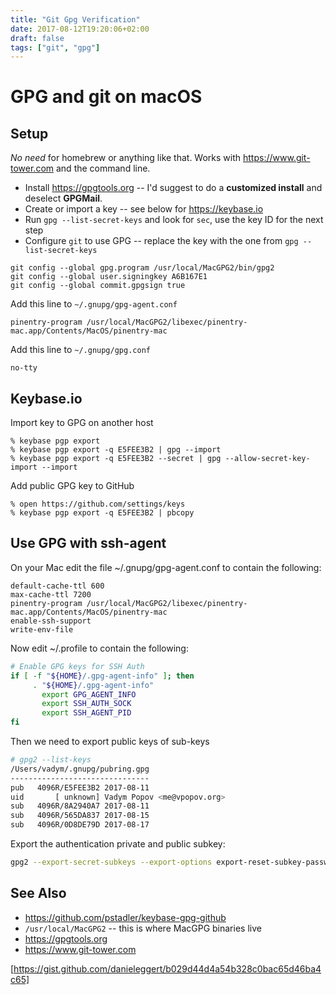 ```yaml
---
title: "Git Gpg Verification"
date: 2017-08-12T19:20:06+02:00
draft: false
tags: ["git", "gpg"]
---
```


# GPG and git on macOS

## Setup

*No need* for homebrew or anything like that. Works with https://www.git-tower.com and the command line.

- Install https://gpgtools.org -- I'd suggest to do a **customized install** and deselect **GPGMail**.
- Create or import a key -- see below for https://keybase.io
- Run `gpg --list-secret-keys` and look for `sec`, use the key ID for the next step
- Configure `git` to use GPG -- replace the key with the one from `gpg --list-secret-keys`

```
git config --global gpg.program /usr/local/MacGPG2/bin/gpg2
git config --global user.signingkey A6B167E1 
git config --global commit.gpgsign true 
```
Add this line to `~/.gnupg/gpg-agent.conf`
```
pinentry-program /usr/local/MacGPG2/libexec/pinentry-mac.app/Contents/MacOS/pinentry-mac
```
Add this line to `~/.gnupg/gpg.conf`
```
no-tty
```

## Keybase.io

Import key to GPG on another host

```
% keybase pgp export
% keybase pgp export -q E5FEE3B2 | gpg --import
% keybase pgp export -q E5FEE3B2 --secret | gpg --allow-secret-key-import --import
```

Add public GPG key to GitHub

```
% open https://github.com/settings/keys
% keybase pgp export -q E5FEE3B2 | pbcopy
```

## Use GPG with ssh-agent

On your Mac edit the file ~/.gnupg/gpg-agent.conf to contain the following:

```
default-cache-ttl 600
max-cache-ttl 7200
pinentry-program /usr/local/MacGPG2/libexec/pinentry-mac.app/Contents/MacOS/pinentry-mac
enable-ssh-support
write-env-file
```

Now edit ~/.profile to contain the following:

```bash
# Enable GPG keys for SSH Auth
if [ -f "${HOME}/.gpg-agent-info" ]; then
     . "${HOME}/.gpg-agent-info"
       export GPG_AGENT_INFO
       export SSH_AUTH_SOCK
       export SSH_AGENT_PID
fi
```

Then we need to export public keys of sub-keys

```bash
# gpg2 --list-keys
/Users/vadym/.gnupg/pubring.gpg
-------------------------------
pub   4096R/E5FEE3B2 2017-08-11
uid       [ unknown] Vadym Popov <me@vpopov.org>
sub   4096R/8A2940A7 2017-08-11
sub   4096R/565DA837 2017-08-15
sub   4096R/0D8DE79D 2017-08-17
```

Export the authentication private and public subkey:
```bash 
gpg2 --export-secret-subkeys --export-options export-reset-subkey-passwd 8A2940A7 | /usr/local/MacGPG2/bin/gpgkey2ssh 8A2940A7 > gpg-auth-keyfile

```

## See Also

 * https://github.com/pstadler/keybase-gpg-github
 * `/usr/local/MacGPG2` -- this is where MacGPG binaries live
 * https://gpgtools.org
 * https://www.git-tower.com



[https://gist.github.com/danieleggert/b029d44d4a54b328c0bac65d46ba4c65]
